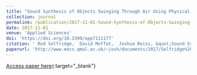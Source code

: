 ```yaml
---
title: "Sound Synthesis of Objects Swinging Through Air Using Physical Models"
collection: journal
permalink: /publication/2017-11-01-Sound-Synthesis-of-Objects-Swinging-Through-Air-Using-Physical-Models
date: 2017-11-01
venue: 'Applied Sciences'
doi: 'https://doi.org/10.3390/app7111177'
citation: ' Rod Selfridge,  David Moffat,  Joshua Reiss, &quot;Sound Synthesis of Objects Swinging Through Air Using Physical Models.&quot; Applied Sciences, 2017.'
paperurl: 'http://www.eecs.qmul.ac.uk/~josh/documents/2017/Selfridge%20-%20applsci-07-01177.pdf'
---
```

[Access paper here](https://dx.doi.org/10.3390/app7111177){:target="_blank"}
